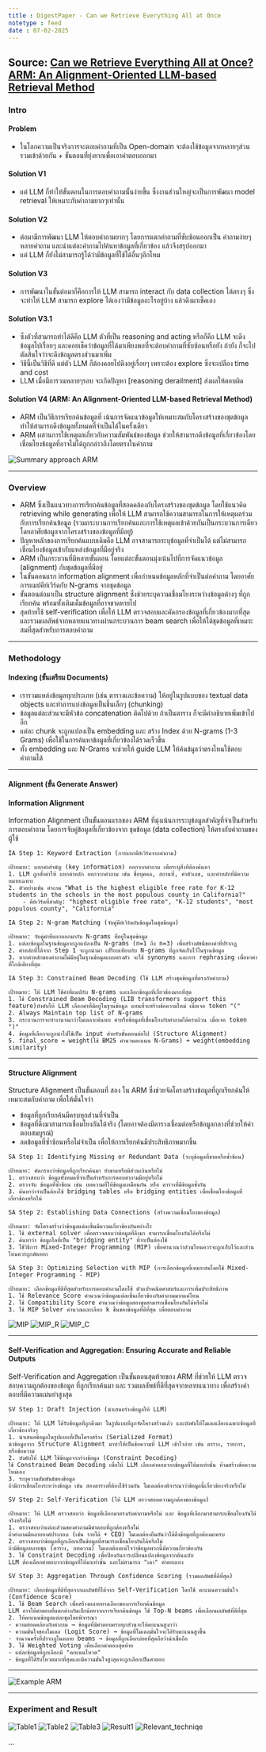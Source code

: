 ```yaml
---
title : DigestPaper - Can we Retrieve Everything All at Once
notetype : feed
date : 07-02-2025
---
```


## Source: [Can we Retrieve Everything All at Once? ARM: An Alignment-Oriented LLM-based Retrieval Method](https://arxiv.org/abs/2501.18539)


### Intro
#### Problem
- ในโลกความเป็นจริงการจะตอบคำถามที่เป็น Open-domain จะต้องใช้ข้อมูลจากหลายๆส่วนรวมเข้าด้วยกัน + ขั้นตอนที่ยุ่งยากเพื่อเอาคำตอบออกมา

#### Solution V1
- แต่ LLM ก็ทำให้ขั้นตอนในการตอบคำถามนั้นง่ายขึ้น ซึ่งงานส่วนใหญ่จะเป็นการพัฒนา model retrieval ให้เหมาะกับคำถามยากๆเท่านั้น

#### Solution V2
- ต่อมามีการพัฒนา LLM ให้ตอบคำถามยากๆ โดยการแตกคำถามที่ซับซ้อนออกเป็น คำถามง่ายๆ หลายคำถาม และนำแต่ละคำถามไปค้นหาข้อมูลที่เกี่ยวข้อง แล้วจึงสรุปออกมา 
- แต่ LLM ก็ยังไม่สามารถรู้ได้ว่ามีข้อมูลที่ใช้ได้อื่นๆอีกไหม

#### Solution V3
- การพัฒนาในขั้นต่อมาก็คือการให้ LLM สามารถ interact กับ data collection ได้ตรงๆ ซึ่งจะทำให้ LLM สามารถ explore ได้เองว่ามีข้อมูลอะไรอยู่บ้าง แล้วดึงมาเช็คเอง

#### Solution V3.1
- ซึ่งตัวที่สามารถทำได้ดีคือ LLM ตัวที่เป็น reasoning and acting หรือก็คือ LLM จะดึงข้อมูลไปเรื่อยๆ และคอยเช็คว่าข้อมูลที่ได้มาเพียงพอที่จะต้อบคำถามที่ซับซ้อนหรือยัง ถ้ายัง ก็จะไปตัดสินใจว่าจะดึงข้อมูลตรงส่วนมาเพิ่ม
- วิธีนี้เป็นวิธีที่ดี แต่ตัว LLM ก็ต้องคอยไปดึงอยู่เรื่อยๆ เพราะต้อง explore ซึ่งจะเปลือง time and cost
- LLM เมื่อมีการวนหลายๆรอบ จะเกิดปัญหา [reasoning derailment] ส่งผลให้ตอบผิด

#### Solution V4 (ARM: An Alignment-Oriented LLM-based Retrieval Method)
- ARM เป็นวิธีการเรียกค้นข้อมูลที่ เน้นการจัดแนวข้อมูลให้เหมาะสมกับโครงสร้างของชุดข้อมูล ทำให้สามารถดึงข้อมูลทั้งหมดที่จำเป็นได้ในครั้งเดียว
- ARM ผสานการใช้เหตุผลเกี่ยวกับความสัมพันธ์ของข้อมูล ช่วยให้สามารถดึงข้อมูลที่เกี่ยวข้องโดยเชื่อมโยงข้อมูลที่อาจไม่ได้ถูกกล่าวถึงโดยตรงในคำถาม

![Summary approach ARM](/assets/img/Other/Knowledge/ARM_RAG.avif) 

---

### Overview

- ARM ซึ่งเป็นแนวทางการเรียกค้นข้อมูลที่สอดคล้องกับโครงสร้างของชุดข้อมูล โดยใช้แนวคิด retrieving while generating เพื่อให้ LLM สามารถใช้ความสามารถในการให้เหตุผลร่วมกับการเรียกค้นข้อมูล (รวมกระบวนการเรียกค้นและการใช้เหตุผลเข้าด้วยกันเป็นกระบวนการเดียว โดยอาศัยข้อมูลจากโครงสร้างของข้อมูลที่มีอยู่)
- ปัญหาหลักของการเรียกค้นแบบเดิมคือ LLM อาจสามารถระบุข้อมูลที่จำเป็นได้ แต่ไม่สามารถเชื่อมโยงข้อมูลเข้ากับแหล่งข้อมูลที่มีอยู่จริง
- ARM เป็นกระบวนที่มีหลายขั้นตอน โดยแต่ละขั้นตอนมุ่งเน้นไปที่การจัดแนวข้อมูล (alignment) กับชุดข้อมูลที่มีอยู่
- ในขั้นตอนแรก information alignment เพื่อกำหนดข้อมูลหลักที่จำเป็นต่อคำถาม โดยอาศัยการแมปคีย์เวิร์ดกับ N-grams จากชุดข้อมูล
- ขั้นตอนต่อมาเป็น structure alignment ซึ่งช่วยระบุความเชื่อมโยงระหว่างข้อมูลต่างๆ ที่ถูกเรียกค้น พร้อมทั้งเติมเต็มข้อมูลที่อาจขาดหายไป
- สุดท้ายใช้ self-verification เพื่อให้ LLM ตรวจสอบและคัดกรองข้อมูลที่เกี่ยวข้องมากที่สุด และรวมผลลัพธ์จากหลายแนวทางผ่านกระบวนการ beam search เพื่อให้ได้ชุดข้อมูลที่เหมาะสมที่สุดสำหรับการตอบคำถาม

---

### Methodology
#### Indexing (ขั้นเตรียม Documents)
- เรารวมแหล่งข้อมูลทุกประเภท (เช่น ตารางและข้อความ) ให้อยู่ในรูปแบบของ textual data objects และทำการแบ่งข้อมูลเป็นชิ้นเล็กๆ (chunking)
- ข้อมูลแต่ละส่วนจะมีหัวข้อ concatenation ติดไปด้วย ถ้าเป็นตาราง ก็จะมีคำอธิบายเพิ่มเข้าไปอีก
- แต่ละ chunk จะถูกแปลงเป็น embedding และ สร้าง Index ด้วย N-grams (1-3 Grams) เพื่อใช้ในการค้นหาข้อมูลที่เกี่ยวข้องได้รวดเร็วขึ้น
- ทั้ง embedding และ N-Grams จะช่วยให้ guide LLM ให้ค้นข้มูลว่าตรงไหนใช้ตอบคำถามได้

---

#### Alignment (ขั้น Generate Answer)
#### Information Alignment
Information Alignment เป็นขั้นตอนแรกของ ARM ที่มุ่งเน้นการระบุข้อมูลสำคัญที่จำเป็นสำหรับการตอบคำถาม โดยการจับคู่ข้อมูลที่เกี่ยวข้องจาก ชุดข้อมูล (data collection) ให้ตรงกับคำถามของผู้ใช้

`IA Step 1: Keyword Extraction (การแยกคีย์เวิร์ดจากคำถาม)`
```
เป้าหมาย: แยกคำสำคัญ (key information) ออกจากคำถาม เพื่อระบุสิ่งที่ต้องค้นหา
1. LLM ถูกตั้งค่าให้ แยกคำหลัก ออกจากคำถาม เช่น ชื่อบุคคล, สถานที่, ค่าตัวเลข, และคำหลักที่มีความหมายเฉพาะ
2. ตัวอย่างเช่น คำถาม "What is the highest eligible free rate for K-12 students in the schools in the most populous county in California?"
    - คีย์เวิร์ดที่สำคัญ: "highest eligible free rate", "K-12 students", "most populous county", "California"
```

`IA Step 2: N-gram Matching (จับคู่คีย์เวิร์ดกับข้อมูลในชุดข้อมูล)`
```
เป้าหมาย: จับคู่คำที่แยกออกมากับ N-grams ที่อยู่ในชุดข้อมูล
1. แต่ละข้อมูลในฐานข้อมูลจะถูกแปลงเป็น N-grams (n=1 ถึง n=3) เพื่อสร้างดัชนีของคำที่ปรากฏ
2. คำหลักที่ได้จาก Step 1 จะถูกนำมา เปรียบเทียบกับ N-grams ที่ถูกจัดเก็บไว้ในฐานข้อมูล
3. หากคำหลักของคำถามไม่มีอยู่ในฐานข้อมูลแบบตรงตัว จะใช้ synonyms และการ rephrasing เพื่อหาคำที่ใกล้เคียงที่สุด
```

`IA Step 3: Constrained Beam Decoding (ใช้ LLM สร้างชุดข้อมูลที่ตรงกับคำถาม)`
```
เป้าหมาย: ให้ LLM ใช้คำที่แมปกับ N-grams และเลือกข้อมูลที่เกี่ยวข้องมากที่สุด
1. ใช้ Constrained Beam Decoding (LIB transformers support this feature)บังคับให้ LLM เลือกคำที่มีอยู่ในฐานข้อมูล แทนที่จะสร้างข้อความใหม่ เมื่อเจอ token "("
2. Always Maintain top list of N-grams 
3. กระบวนการจะทำงานจนกว่าโมเดลจะค้นพบ คำหรือข้อมูลที่เชื่อมโยงกับคำถามได้ครบถ้วน เมื่อเจอ token ")"
4. ข้อมูลที่เลือกจะถูกนำไปใช้เป็น input สำหรับขั้นตอนต่อไป (Structure Alignment)
5. final_score = weight(ใช้ BM25 คำนวนคะแนน N-Grams) + weight(embedding similarity)  
```

---

#### Structure Alignment
Structure Alignment เป็นขั้นตอนที่ สอง ใน ARM ซึ่งช่วยจัดโครงสร้างข้อมูลที่ถูกเรียกค้นให้เหมาะสมกับคำถาม เพื่อให้มั่นใจว่า
- ข้อมูลที่ถูกเรียกค้นมีครบทุกส่วนที่จำเป็น
- ข้อมูลที่ดึงมาสามารถเชื่อมโยงกันได้จริง (โดยอาจต้องมีตารางเชื่อมต่อหรือข้อมูลกลางที่ช่วยให้คำตอบสมบูรณ์)
- ลดข้อมูลที่ซ้ำซ้อนหรือไม่จำเป็น เพื่อให้การเรียกค้นมีประสิทธิภาพมากขึ้น

`SA Step 1: Identifying Missing or Redundant Data (ระบุข้อมูลที่ขาดหรือซ้ำซ้อน)`
```
เป้าหมาย: คัดกรองว่าข้อมูลที่ถูกเรียกค้นมา ยังขาดหรือมีส่วนเกินหรือไม่
1. ตรวจสอบว่า ข้อมูลทั้งหมดที่จำเป็นสำหรับการตอบคำถามมีอยู่หรือไม่
2. ตรวจจับ ข้อมูลที่ซ้ำซ้อน เช่น บทความที่ให้ข้อมูลเหมือนกัน หรือ ตารางที่มีข้อมูลซ้ำกัน
3. ค้นหาว่าจำเป็นต้องใช้ bridging tables หรือ bridging entities เพื่อเชื่อมโยงข้อมูลที่เกี่ยวข้องหรือไม่
```

`SA Step 2: Establishing Data Connections (สร้างความเชื่อมโยงของข้อมูล)`
```
เป้าหมาย: จัดโครงสร้างว่าข้อมูลแต่ละชิ้นมีความเกี่ยวข้องกันอย่างไร
1. ใช้ external solver เพื่อตรวจสอบว่าข้อมูลที่ดึงมา สามารถเชื่อมโยงกันได้หรือไม่
2. ค้นหาว่า ข้อมูลใดที่เป็น "bridging entity" ที่จำเป็นต้องใช้
3. ใช้วิธีการ Mixed-Integer Programming (MIP) เพื่อคำนวณว่าส่วนไหนควรจะถูกเก็บไว้และส่วนไหนควรถูกตัดออก
```

`SA Step 3: Optimizing Selection with MIP (การเลือกข้อมูลที่เหมาะสมโดยใช้ Mixed-Integer Programming - MIP)`
```
เป้าหมาย: เลือกข้อมูลที่ดีที่สุดสำหรับการตอบคำถามโดยใช้ ตัวแปรคณิตศาสตร์และการเพิ่มประสิทธิภาพ
1. ใช้ Relevance Score คำนวณว่าข้อมูลแต่ละชิ้นเกี่ยวข้องกับคำถามมากแค่ไหน
2. ใช้ Compatibility Score คำนวณว่าข้อมูลสองชุดสามารถเชื่อมโยงกันได้หรือไม่
3. ใช้ MIP Solver คำนวณและเลือก k ชิ้นของข้อมูลที่ดีที่สุด เพื่อตอบคำถาม
```

![MIP](/assets/img/Other/Knowledge/MIP.avif) 
![MIP_R](/assets/img/Other/Knowledge/MIP_R.avif) 
![MIP_C](/assets/img/Other/Knowledge/MIP_C.avif) 

---

#### Self-Verification and Aggregation: Ensuring Accurate and Reliable Outputs
Self-Verification and Aggregation เป็นขั้นตอนสุดท้ายของ ARM ที่ช่วยให้ LLM ตรวจสอบความถูกต้องของข้อมูล ที่ถูกเรียกค้นมา และ รวมผลลัพธ์ที่ดีที่สุดจากหลายแนวทาง เพื่อสร้างคำตอบที่มีความแม่นยำสูงสุด

`SV Step 1: Draft Injection (นำเสนอร่างข้อมูลให้ LLM)`
```
เป้าหมาย: ให้ LLM ได้รับข้อมูลที่ถูกดึงมา ในรูปแบบที่ถูกจัดโครงสร้างแล้ว และบังคับให้โมเดลเลือกเฉพาะข้อมูลที่เกี่ยวข้องจริงๆ
1. นำเสนอข้อมูลในรูปแบบที่เป็นโครงสร้าง (Serialized Format) 
นำข้อมูลจาก Structure Alignment มาทำให้เป็นข้อความที่ LLM เข้าใจง่าย เช่น ตาราง, รายการ, หรือข้อความ
2. บังคับให้ LLM ใช้ข้อมูลจากร่างข้อมูล (Constraint Decoding)
ใช้ Constrained Beam Decoding เพื่อให้ LLM เลือกคำตอบจากข้อมูลที่ให้มาเท่านั้น ห้ามสร้างข้อความใหม่เอง
3. ระบุความสัมพันธ์ของข้อมูล
ถ้ามีการเชื่อมโยงระหว่างข้อมูล เช่น สองตารางที่ต้องใช้ร่วมกัน โมเดลต้องพิจารณาว่าข้อมูลนี้เกี่ยวข้องจริงหรือไม่
```

`SV Step 2: Self-Verification (ให้ LLM ตรวจสอบความถูกต้องของข้อมูล)`
```
เป้าหมาย: ให้ LLM ตรวจสอบว่า ข้อมูลที่เลือกมาตรงกับคำถามหรือไม่ และ ข้อมูลที่เลือกมาสามารถเชื่อมโยงกันได้จริงหรือไม่
1. ตรวจสอบว่าแต่ละส่วนของคำถามมีคำตอบที่ถูกต้องหรือไม่
ถ้าคำถามมีหลายองค์ประกอบ (เช่น รายได้ + CEO) โมเดลต้องยืนยันว่าได้ดึงข้อมูลที่ถูกต้องมาครบ
2. ตรวจสอบว่าข้อมูลที่ถูกเลือกเป็นข้อมูลที่สามารถเชื่อมโยงกันได้หรือไม่
ถ้ามีข้อมูลหลายชุด (ตาราง, บทความ) โมเดลต้องแน่ใจว่าข้อมูลพวกนี้มีความเกี่ยวข้องกัน
3. ใช้ Constraint Decoding เพื่อป้องกันการเปลี่ยนแปลงข้อมูลจากต้นฉบับ
LLM ต้องเลือกคำตอบจากข้อมูลที่ให้มาเท่านั้น และไม่สามารถ "เดา" คำตอบเอง
```

`SV Step 3: Aggregation Through Confidence Scoring (รวมผลลัพธ์ที่ดีที่สุด)`
```
เป้าหมาย: เลือกข้อมูลที่ดีที่สุดจากผลลัพธ์ที่ได้จาก Self-Verification โดยใช้ คะแนนความมั่นใจ (Confidence Score)
1. ใช้ Beam Search เพื่อสร้างหลายทางเลือกของการเรียกค้นข้อมูล
LLM อาจให้คำตอบที่แตกต่างกันเล็กน้อยจากการเรียกค้นข้อมูล ใช้ Top-N beams เพื่อเลือกผลลัพธ์ที่ดีที่สุด
2. ให้คะแนนข้อมูลแต่ละชุดโดยพิจารณา
- ความสอดคล้องกับคำถาม → ข้อมูลที่มีคำตอบครบทุกส่วนจะได้คะแนนสูงกว่า
- ความมั่นใจของโมเดล (Logit Score) → ข้อมูลที่โมเดลมั่นใจจะได้รับคะแนนสูงขึ้น
- จำนวนครั้งที่ปรากฏในหลาย beams → ข้อมูลที่ถูกเลือกบ่อยที่สุดถือว่าน่าเชื่อถือ
3. ใช้ Weighted Voting เพื่อเลือกคำตอบสุดท้าย
- แต่ละข้อมูลที่ถูกเลือกมี "คะแนนโหวต"
- ข้อมูลที่ได้รับโหวตมากที่สุดและมีความมั่นใจสูงสุดจะถูกเลือกเป็นคำตอบ
```

---

![Example ARM](/assets/img/Other/Knowledge/example.avif) 

---

### Experiment and Result

![Table1](/assets/img/Other/Knowledge/table1.avif) 
![Table2](/assets/img/Other/Knowledge/table2.avif) 
![Table3](/assets/img/Other/Knowledge/table3.avif) 
![Result1](/assets/img/Other/Knowledge/result1.avif) 
![Relevant_techniqe](/assets/img/Other/Knowledge/relevant_techniqe.avif) 

...